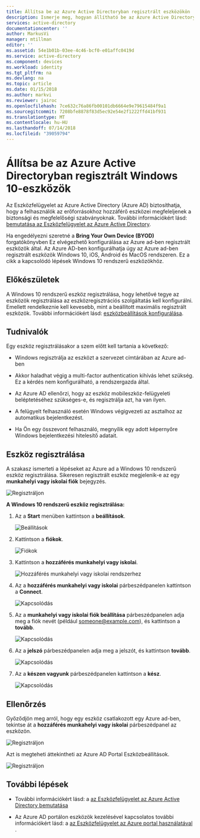 ```yaml
---
title: Állítsa be az Azure Active Directoryban regisztrált eszközökön |} A Microsoft Docs
description: Ismerje meg, hogyan állítható be az Azure Active Directoryban regisztrált eszközök.
services: active-directory
documentationcenter: ''
author: MarkusVi
manager: mtillman
editor: ''
ms.assetid: 54e1b01b-03ee-4c46-bcf0-e01affc0419d
ms.service: active-directory
ms.component: devices
ms.workload: identity
ms.tgt_pltfrm: na
ms.devlang: na
ms.topic: article
ms.date: 01/15/2018
ms.author: markvi
ms.reviewer: jairoc
ms.openlocfilehash: 7ce632c76a86fb00101db6664e9e79615484f9a1
ms.sourcegitcommit: 7208bfe8878f83d5ec92e54e2f1222ffd41bf931
ms.translationtype: MT
ms.contentlocale: hu-HU
ms.lasthandoff: 07/14/2018
ms.locfileid: "39059794"
---
```

# <a name="set-up-azure-active-directory-registered-windows-10-devices"></a>Állítsa be az Azure Active Directoryban regisztrált Windows 10-eszközök

Az Eszközfelügyelet az Azure Active Directory (Azure AD) biztosíthatja, hogy a felhasználók az erőforrásokhoz hozzáférő eszközei megfeleljenek a biztonsági és megfelelőségi szabványoknak. További információkért lásd: [bemutatása az Eszközfelügyelet az Azure Active Directory](../device-management-introduction.md).

Ha engedélyezni szeretné a **Bring Your Own Device (BYOD)** forgatókönyvben Ez elvégezhető konfigurálása az Azure ad-ben regisztrált eszközök által. Az Azure AD-ben konfigurálhatja úgy az Azure ad-ben regisztrált eszközök Windows 10, iOS, Android és MacOS rendszeren. Ez a cikk a kapcsolódó lépések Windows 10 rendszerű eszközökhöz. 


## <a name="before-you-begin"></a>Előkészületek

A Windows 10 rendszerű eszköz regisztrálása, hogy lehetővé tegye az eszközök regisztrálása az eszközregisztrációs szolgáltatás kell konfigurálni. Emellett rendelkeznie kell kevesebb, mint a beállított maximális regisztrált eszközök. További információkért lásd: [eszközbeállítások konfigurálása](../device-management-azure-portal.md#configure-device-settings).

## <a name="what-you-should-know"></a>Tudnivalók

Egy eszköz regisztrálásakor a szem előtt kell tartania a következő:

- Windows regisztrálja az eszközt a szervezet címtárában az Azure ad-ben

- Akkor haladhat végig a multi-factor authentication kihívás lehet szükség. Ez a kérdés nem konfigurálható, a rendszergazda által.

- Az Azure AD ellenőrzi, hogy az eszköz mobileszköz-felügyeleti beléptetéséhez szükséges-e, és regisztrálja azt, ha van ilyen.

- A felügyelt felhasználó esetén Windows végigvezeti az asztalhoz az automatikus bejelentkezést.

- Ha Ön egy összevont felhasználó, megnyílik egy adott képernyőre Windows bejelentkezési hitelesítő adatait.


## <a name="registering-a-device"></a>Eszköz regisztrálása

A szakasz ismerteti a lépéseket az Azure ad a Windows 10 rendszerű eszköz regisztrálása. Sikeresen regisztrált eszköz megjelenik-e az egy **munkahelyi vagy iskolai fiók** bejegyzés.

![Regisztráljon](./media/device-management-azuread-registered-devices-windows10-setup/08.png)


**A Windows 10 rendszerű eszköz regisztrálása:**

1. Az a **Start** menüben kattintson a **beállítások**.

    ![Beállítások](./media/device-management-azuread-registered-devices-windows10-setup/01.png)

2. Kattintson a **fiókok**.

    ![Fiókok](./media/device-management-azuread-registered-devices-windows10-setup/02.png)


3. Kattintson a **hozzáférés munkahelyi vagy iskolai**.

    ![Hozzáférés munkahelyi vagy iskolai rendszerhez](./media/device-management-azuread-registered-devices-windows10-setup/03.png)

4. Az a **hozzáférés munkahelyi vagy iskolai** párbeszédpanelen kattintson a **Connect**.

    ![Kapcsolódás](./media/device-management-azuread-registered-devices-windows10-setup/04.png)


5. Az a **munkahelyi vagy iskolai fiók beállítása** párbeszédpanelen adja meg a fiók nevét (például someone@example.com), és kattintson a **tovább**.

    ![Kapcsolódás](./media/device-management-azuread-registered-devices-windows10-setup/06.png)


6. Az a **jelszó** párbeszédpanelen adja meg a jelszót, és kattintson **tovább**.

    ![Kapcsolódás](./media/device-management-azuread-registered-devices-windows10-setup/05.png)


7. Az a **készen vagyunk** párbeszédpanelen kattintson a **kész**.

    ![Kapcsolódás](./media/device-management-azuread-registered-devices-windows10-setup/07.png)

## <a name="verification"></a>Ellenőrzés

Győződjön meg arról, hogy egy eszköz csatlakozott egy Azure ad-ben, tekintse át a **hozzáférés munkahelyi vagy iskolai** párbeszédpanel az eszközön.

![Regisztráljon](./media/device-management-azuread-registered-devices-windows10-setup/08.png)

Azt is megteheti áttekintheti az Azure AD Portal Eszközbeállítások.

![Regisztráljon](./media/device-management-azuread-registered-devices-windows10-setup/09.png)





## <a name="next-steps"></a>További lépések

- További információkért lásd: a [az Eszközfelügyelet az Azure Active Directory bemutatása](../device-management-introduction.md)

- Az Azure AD portálon eszközök kezelésével kapcsolatos további információkért lásd: a [az Eszközfelügyelet az Azure portal használatával ](../device-management-azure-portal.md).




